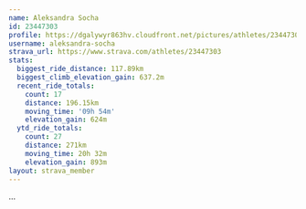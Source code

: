 ```yaml
---
name: Aleksandra Socha
id: 23447303
profile: https://dgalywyr863hv.cloudfront.net/pictures/athletes/23447303/14745546/4/large.jpg
username: aleksandra-socha
strava_url: https://www.strava.com/athletes/23447303
stats:
  biggest_ride_distance: 117.89km
  biggest_climb_elevation_gain: 637.2m
  recent_ride_totals:
    count: 17
    distance: 196.15km
    moving_time: '09h 54m'
    elevation_gain: 624m
  ytd_ride_totals:
    count: 27
    distance: 271km
    moving_time: 20h 32m
    elevation_gain: 893m
layout: strava_member
--- 
```

...
